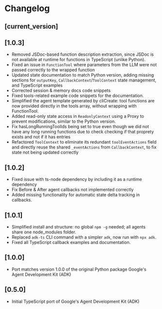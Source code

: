 # Changelog


## [current_version] 

## [1.0.3] 
* Removed JSDoc-based function description extraction, since JSDoc is not available at runtime for functions in TypeScript (unlike Python).
* Fixed an issue in `FunctionTool` where parameters from the LLM were not passed correctly to the wrapped function
* Updated state documentation to match Python version, adding missing sections for `outputKey`, `CallbackContext`/`ToolContext` state management, and TypeScript examples
* Corrected session & memory docs code snippets 
* Fixed tools-related example code snippets for the documentation.
* Simplified the agent template generated by cliCreate: tool functions are now provided directly in the tools array, without wrapping with FunctionTool.
* Added read-only state access in `ReadonlyContext` using a Proxy to prevent modifications, similar to the Python version.
* Fix hasLongRunningToolIds being set to true even though we did not have any long running functions due to check checking if that proprety exists and not if it has entries
* Refactored `ToolContext` to eliminate its redundant `toolEventActions` field and directly reuse the shared `_eventActions` from `CallbackContext`, to fix state not being updated correctly

## [1.0.2] 
* Fixed issue with ts-node dependency by including it as a runtime dependency
* Fix Before & After agent callbacks not implemented correctly
* Added missing functionality for automatic state delta tracking in callbacks.

## [1.0.1]
* Simplified install and structure: no global `npm -g` needed; all agents share one node_modules folder.
* Replaced `adk-ts` CLI command with a simpler `adk`, now run with `npx adk`.
* Fixed all TypeScript callback examples and documentation.

## [1.0.0]
* Port matches version 1.0.0 of the original Python package Google's Agent Development Kit (ADK)

## [0.5.0]
* Initial TypeScript port of Google's Agent Development Kit (ADK)
